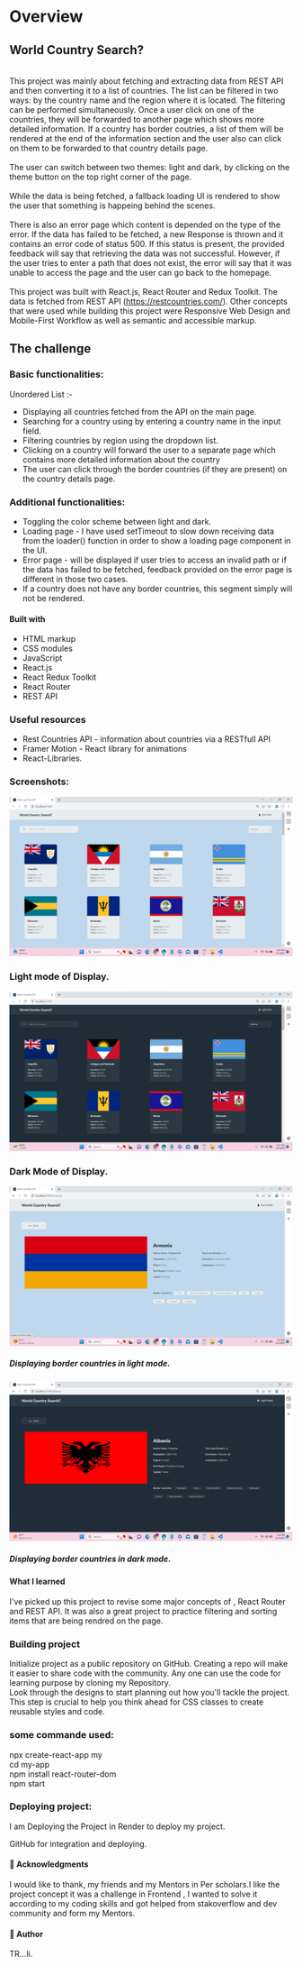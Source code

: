 # Overview
## World Country Search?

<br>This project was mainly about fetching and extracting data from REST API and then converting it to a list of countries. The list can be filtered in two ways: by the country name and the region where it is located. The filtering can be performed simultaneously. Once a user click on one of the countries, they will be forwarded to another page which shows more detailed information. If a country has border coutries, a list of them will be rendered at the end of the information section and the user also can click on them to be forwarded to that country details page.<br>
<br>The user can switch between two themes: light and dark, by clicking on the theme button on the top right corner of the page.<br>
<br>While the data is being fetched, a fallback loading UI is rendered to show the user that something is happeing behind the scenes.<br>
<br>There is also an error page which content is depended on the type of the error. If the data has failed to be fetched, a new Response is thrown and it contains an error code of status 500. If this status is present, the provided feedback will say that retrieving the data was not successful. However, if the user tries to enter a path that does not exist, the error will say that it was unable to access the page and the user can go back to the homepage.<br>
<br>This project was built with React.js, React Router and Redux Toolkit. The data is fetched from REST API (https://restcountries.com/). Other concepts that were used while building this project were Responsive Web Design and Mobile-First Workflow as well as semantic and accessible markup.<br>

## The challenge
### Basic functionalities:<br>
Unordered List :-

*   Displaying all countries fetched from the API on the main page.
*   Searching for a country using by entering a country name in the input field.
*   Filtering countries by region using the dropdown list.
*   Clicking on a country will forward the user to a separate page which contains more detailed     information about the country
* The user can click through the border countries (if they are present) on the country details page.

### Additional functionalities:<br>
* Toggling the color scheme between light and dark.
* Loading page - I have used setTimeout to slow down receiving data from the loader() function in order to show a loading page component in the UI.
*  Error page - will be displayed if user tries to access an invalid path or if the data has failed to be fetched, feedback provided on the error page is different in those two cases.
* If a country does not have any border countries, this segment simply will not be rendered.
#### Built with
*  HTML  markup
* CSS modules
* JavaScript
* React.js
* React Redux Toolkit
* React Router
* REST API
### Useful resources

* Rest Countries API - information about countries via a RESTfull API
* Framer Motion - React library for animations
* React-Libraries.


### Screenshots:

![Alt](src/Images/csearch1.png)
### Light mode of Display.
![Alt](src/Images/csearch2.png)
### Dark Mode of Display.
![Alt](src/Images/csearch3.png)
##### Displaying border countries in light mode.
![Alt](src/Images/csearch4.png)
##### Displaying border countries in dark mode.

#### What I learned
I've picked up this project to revise some major concepts of , React Router and REST API. It was also a great project to practice filtering and sorting items that are being rendred on the page. 
### Building  project
Initialize  project as a public repository on GitHub. Creating a repo will make it easier to share code with the community. Any one can use the code for learning purpose by cloning my Repository.  
Look through the designs to start planning out how you'll tackle the project. This step is crucial to help you think ahead for CSS classes to create reusable styles and code.<br>
### some commande used:
npx create-react-app my<br>
cd my-app<br>
npm install react-router-dom<br>
npm start<br>
### Deploying  project:
I am Deploying the Project in Render to deploy my project.

GitHub for integration and deploying. 


#### 🙏 Acknowledgments
I would like to thank, my friends and my Mentors in Per scholars.I like the project concept it was a challenge in Frontend , I wanted to solve it according to my coding skills and got   helped from stakoverflow and dev community and form my Mentors.
#### 👥 Author
TR...li.

